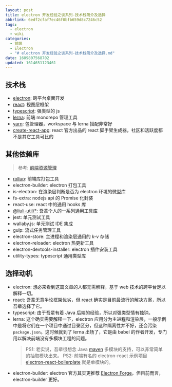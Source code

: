 ```yaml
---
layout: post
title: electron 开发经验之谈系列-技术栈简介及选择
abbrlink: 6edf2cfaf7ec46f0bfb659d8c7246c52
tags:
  - electron
  - wiki
categories:
  - 前端
  - Electron
  - "# electron 开发经验之谈系列-技术栈简介及选择.md"
date: 1609807568702
updated: 1614651123461
---
```


## 技术栈

*   [electron](https://electronjs.org/): 跨平台桌面开发
*   [react](https://reactjs.org/): 视图层框架
*   [typescript](https://www.typescriptlang.org/): 强类型的 js
*   [lerna](https://lerna.js.org/): 前端 monorepo 管理工具
*   [yarn](https://classic.yarnpkg.com/): 包管理器，workspace 与 lerna 搭配非常好
*   [create-react-app](https://create-react-app.dev/): react 官方出品的 react 脚手架生成器，社区和活跃度都不是其它工具可比的

## 其他依赖库

> 参考: [前端资源管理](/p/664f86d038744a01894699e368cc2708)

*   [rollup](https://rollupjs.org/): 前端库打包工具
*   electron-builder: electron 打包工具
*   is-electron: 在渲染层判断是否为 electron 环境的微型库
*   fs-extra: nodejs api 的 Promise 化封装
*   react-use: react 中的通用 hooks 库
*   [@liuli-util/\*](https://www.npmjs.com/org/liuli-util): 吾辈个人的一系列通用工具库
*   jest: 单元测试工具
*   wallaby.js: 单元测试 IDE 集成
*   gulp: 流式任务管理工具
*   electron-store: 主进程和渲染层通用的 k-v 存储
*   electron-reloader: electron 热更新工具
*   electron-devtools-installer: electron 插件安装工具
*   utility-types: typescript 通用类型库

## 选择动机

*   electron: 想必来看到这篇文章的人都无需解释，基于 web 技术的跨平台足以解释一切。
*   react: 吾辈无意争论框架优劣，但 react 确实是目前最流行的解决方案，所以吾辈选择了它。
*   typescript: 由于吾辈有着 Java 后端的经验，所以对强类型情有独钟。
*   lerna: 这个确实需要解释一下，electron 应用分为主进程和渲染层，一般示例中是将它们在一个项目中通过目录区分，但这种隔离性并不好，还会污染 `package.json`。这时候就到了 lerna 出场了，它是由 babel 的作者开发，专门用以解决前端没有多模块工程的问题。
    > PS1: 老实说，吾辈很想念 Java [maven](https://maven.apache.org/) 多模块的支持，可以非常简单的抽取模块出来。
    > PS2: 前端有名的 electron-react 示例项目 [electron-react-boilerplate](https://github.com/electron-react-boilerplate/electron-react-boilerplate/) 就是单模块的。
*   electron-builder: electron 官方其实更推荐 [Electron Forge](https://www.electronforge.io/)，但目前而言，electron-builder 更好。
